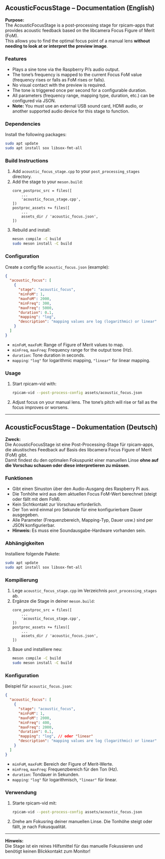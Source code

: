 ## AcousticFocusStage – Documentation (English)

**Purpose:**  
The AcousticFocusStage is a post-processing stage for rpicam-apps that provides acoustic feedback based on the libcamera Focus Figure of Merit (FoM).  
This allows you to find the optimal focus point of a manual lens **without needing to look at or interpret the preview image**.

### Features

- Plays a sine tone via the Raspberry Pi’s audio output.
- The tone’s frequency is mapped to the current Focus FoM value (frequency rises or falls as FoM rises or falls).
- No visual contact with the preview is required.
- The tone is triggered once per second for a configurable duration.
- All parameters (frequency range, mapping type, duration, etc.) can be configured via JSON.
- **Note:** You must use an external USB sound card, HDMI audio, or another supported audio device for this stage to function.

### Dependencies

Install the following packages:

```sh
sudo apt update
sudo apt install sox libsox-fmt-all
```

### Build Instructions

1. Add `acoustic_focus_stage.cpp` to your `post_processing_stages` directory.
2. Add the stage to your `meson.build`:
   ```meson
   core_postproc_src = files([
       ...
       'acoustic_focus_stage.cpp',
   ])
   postproc_assets += files([
       ...
       assets_dir / 'acoustic_focus.json',
   ])
   ```
3. Rebuild and install:
   ```sh
   meson compile -C build
   sudo meson install -C build
   ```

### Configuration

Create a config file `acoustic_focus.json` (example):

```json
{
  "acoustic_focus": [
    {
      "stage": "acoustic_focus",
      "minFoM": 1,
      "maxFoM": 2000,
      "minFreq": 300,
      "maxFreq": 5000,
      "duration": 0.1,
      "mapping": "log",
      "description": "mapping values are log (logarithmic) or linear"
    }
  ]
}
```

- `minFoM`, `maxFoM`: Range of Figure of Merit values to map.
- `minFreq`, `maxFreq`: Frequency range for the output tone (Hz).
- `duration`: Tone duration in seconds.
- `mapping`: `"log"` for logarithmic mapping, `"linear"` for linear mapping.

### Usage

1. Start rpicam-vid with:
   ```sh
   rpicam-vid --post-process-config assets/acoustic_focus.json
   ```
2. Adjust focus on your manual lens. The tone’s pitch will rise or fall as the focus improves or worsens.

---

## AcousticFocusStage – Dokumentation (Deutsch)

**Zweck:**  
Die AcousticFocusStage ist eine Post-Processing-Stage für rpicam-apps, die akustisches Feedback auf Basis des libcamera Focus Figure of Merit (FoM) gibt.  
Damit findest du den optimalen Fokuspunkt einer manuellen Linse **ohne auf die Vorschau schauen oder diese interpretieren zu müssen**.

### Funktionen

- Gibt einen Sinuston über den Audio-Ausgang des Raspberry Pi aus.
- Die Tonhöhe wird aus dem aktuellen Focus FoM-Wert berechnet (steigt oder fällt mit dem FoM).
- Kein Sichtkontakt zur Vorschau erforderlich.
- Der Ton wird einmal pro Sekunde für eine konfigurierbare Dauer ausgegeben.
- Alle Parameter (Frequenzbereich, Mapping-Typ, Dauer usw.) sind per JSON konfigurierbar.
- **Hinweis:** Es muss eine Soundausgabe-Hardware vorhanden sein.

### Abhängigkeiten

Installiere folgende Pakete:

```sh
sudo apt update
sudo apt install sox libsox-fmt-all
```

### Kompilierung

1. Lege `acoustic_focus_stage.cpp` im Verzeichnis `post_processing_stages` ab.
2. Ergänze die Stage in deiner `meson.build`:
   ```meson
   core_postproc_src = files([
       ...
       'acoustic_focus_stage.cpp',
   ])
   postproc_assets += files([
       ...
       assets_dir / 'acoustic_focus.json',
   ])
   ```
3. Baue und installiere neu:
   ```sh
   meson compile -C build
   sudo meson install -C build
   ```

### Konfiguration

Beispiel für `acoustic_focus.json`:

```json
{
  "acoustic_focus": [
    {
      "stage": "acoustic_focus",
      "minFoM": 1,
      "maxFoM": 2000,
      "minFreq": 400,
      "maxFreq": 2000,
      "duration": 0.1,
      "mapping": "log", // oder "linear"
      "description": "mapping values are log (logarithmic) or linear"
    }
  ]
}
```

- `minFoM`, `maxFoM`: Bereich der Figure of Merit-Werte.
- `minFreq`, `maxFreq`: Frequenzbereich für den Ton (Hz).
- `duration`: Tondauer in Sekunden.
- `mapping`: `"log"` für logarithmisch, `"linear"` für linear.

### Verwendung

1. Starte rpicam-vid mit:
   ```sh
   rpicam-vid --post-process-config assets/acoustic_focus.json
   ```
2. Drehe am Fokusring deiner manuellen Linse. Die Tonhöhe steigt oder fällt, je nach Fokusqualität.

---

**Hinweis:**  
Die Stage ist ein reines Hilfsmittel für das manuelle Fokussieren und benötigt keinen Blickkontakt zum Monitor!